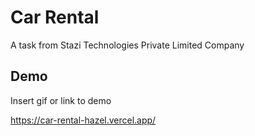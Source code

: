 
# Car Rental

A task from Stazi Technologies Private Limited Company


## Demo

Insert gif or link to demo

https://car-rental-hazel.vercel.app/

 
